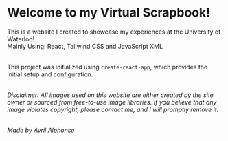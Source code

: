 # Welcome to my Virtual Scrapbook!

This is a website I created to showcase my experiences at the University of Waterloo!
<br /> Mainly Using: React, Tailwind CSS and JavaScript XML

<br /> This project was initialized using `create-react-app`, which provides the initial setup and configuration.

<br /> *Disclaimer: All images used on this website are either created by the site owner or sourced from free-to-use image libraries. If you believe that any image violates copyright, please contact me, and I will promptly remove it.*

<br /> *Made by Avril Alphonse*

